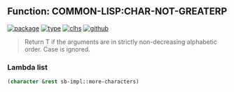 ## Function: COMMON-LISP:CHAR-NOT-GREATERP
[![package](https://img.shields.io/badge/Package-COMMON--LISP-5f9ea0.svg?style=social&colorA=999999)](../) [![type](https://img.shields.io/badge/Type-Function-5f9ea0.svg?style=social&colorA=999999)](../#function) [![clhs](https://img.shields.io/badge/CLHS-CHAR--NOT--GREATERP-5f9ea0.svg?style=social&colorA=999999)](http://www.lispworks.com/documentation/HyperSpec/Body/f_chareq.htm) [![github](https://img.shields.io/badge/GitHub-View_the_source-5f9ea0.svg?style=social&colorA=999999&logo=github)](https://github.com/sbcl/sbcl/blob/master/src/code/target-char.lisp/) 

> Return T if the arguments are in strictly non-decreasing alphabetic order.
> Case is ignored.

### Lambda list
```cl
(character &rest sb-impl::more-characters)
```
